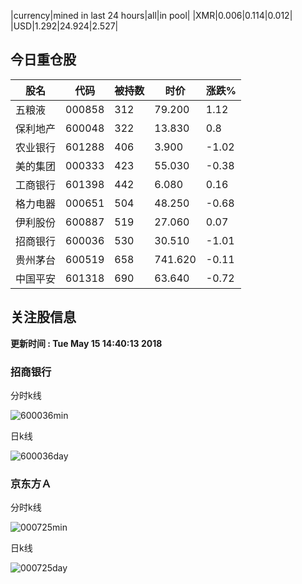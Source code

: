 |currency|mined in last 24 hours|all|in pool|
|XMR|0.006|0.114|0.012|
|USD|1.292|24.924|2.527|

## 今日重仓股 

|股名|代码|被持数|时价|涨跌%|
|---|---|---|---|---|
|五粮液|000858|312|79.200|1.12|
|保利地产|600048|322|13.830|0.8|
|农业银行|601288|406|3.900|-1.02|
|美的集团|000333|423|55.030|-0.38|
|工商银行|601398|442|6.080|0.16|
|格力电器|000651|504|48.250|-0.68|
|伊利股份|600887|519|27.060|0.07|
|招商银行|600036|530|30.510|-1.01|
|贵州茅台|600519|658|741.620|-0.11|
|中国平安|601318|690|63.640|-0.72|

## 关注股信息
**更新时间 : Tue May 15 14:40:13 2018**
### 招商银行 
分时k线

![600036min](http://image.sinajs.cn/newchart/min/n/sh600036.gif)

日k线

![600036day](http://image.sinajs.cn/newchart/daily/n/sh600036.gif)

### 京东方Ａ 
分时k线

![000725min](http://image.sinajs.cn/newchart/min/n/sz000725.gif)

日k线

![000725day](http://image.sinajs.cn/newchart/daily/n/sz000725.gif)
